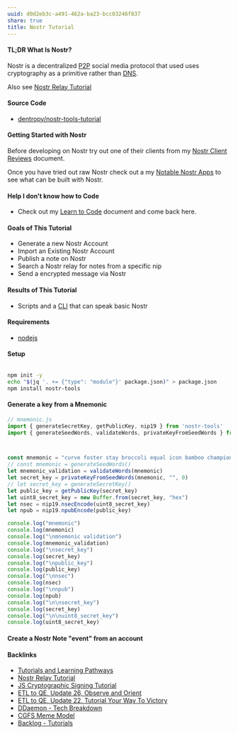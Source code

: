 ```yaml
---
uuid: d0d2eb3c-a491-462a-ba23-bcc03246f837
share: true
title: Nostr Tutorial
---
```

#### TL;DR What Is Nostr?

Nostr is a decentralized [P2P](../eb562da3-447f-489a-a715-3cfcca10e8ec) social media protocol that used uses cryptography as a primitive rather than [DNS](../6f2b1d6c-3b38-4e05-bf02-69af4d23f098).

Also see [Nostr Relay Tutorial](../c7866777-9a38-45b0-9cb6-2bf757879e17)

#### Source Code

* [dentropy/nostr-tools-tutorial](https://github.com/dentropy/nostr-tools-tutorial)
#### Getting Started with Nostr

Before developing on Nostr try out one of their clients from my [Nostr Client Reviews](../60856d0a-a8eb-49dd-ab2b-dd33d16ea527) document.

Once you have tried out raw Nostr check out a my [Notable Nostr Apps](../f5a7d558-219b-4d37-9e18-28f749488612) to see what can be built with Nostr.

#### Help I don't know how to Code

* Check out my [Learn to Code](../130694a5-2d87-49f7-bb8b-123bf5c320a4) document and come back here.

#### Goals of This Tutorial

* Generate a new Nostr Account
* Import an Existing Nostr Account
* Publish a note on Nostr
* Search a Nostr relay for notes from a specific nip
* Send a encrypted message via Nostr

#### Results of This Tutorial

* Scripts and a [CLI](../9b23ae27-ea5d-4cce-a7f5-f16a47705fdd) that can speak basic Nostr

#### Requirements

* [nodejs](../94377dc4-14fb-44cd-9892-4cf3cff78726)

#### Setup

``` bash

npm init -y
echo "$(jq '. += {"type": "module"}' package.json)" > package.json
npm install nostr-tools

```

#### Generate a key from a Mnemonic

``` js
// mnemonic.js
import { generateSecretKey, getPublicKey, nip19 } from 'nostr-tools'
import { generateSeedWords, validateWords, privateKeyFromSeedWords } from 'nostr-tools/nip06'



const mnemonic = "curve foster stay broccoli equal icon bamboo champion casino impact will damp";
// const mnemonic = generateSeedWords()
let mnemonic_validation = validateWords(mnemonic)
let secret_key = privateKeyFromSeedWords(mnemonic, "", 0)
// let secret_key = generateSecretKey()
let public_key = getPublicKey(secret_key)
let uint8_secret_key = new Buffer.from(secret_key, "hex")
let nsec = nip19.nsecEncode(uint8_secret_key)
let npub = nip19.npubEncode(public_key)

console.log("mnemonic")
console.log(mnemonic)
console.log("\nmnemonic validation")
console.log(mnemonic_validation)
console.log("\nsecret_key")
console.log(secret_key)
console.log("\npublic_key")
console.log(public_key)
console.log("\nnsec")
console.log(nsec)
console.log("\nnpub")
console.log(npub)
console.log("\n\nsecret_key")
console.log(secret_key)
console.log("\n\nuint8_secret_key")
console.log(uint8_secret_key)

```

#### Create a Nostr Note "event" from an account



#### Backlinks

* [Tutorials and Learning Pathways](/b554fe38-0be3-4e5e-a817-41077f5f6e69)
* [Nostr Relay Tutorial](/c7866777-9a38-45b0-9cb6-2bf757879e17)
* [JS Cryptographic Signing Tutorial](/be82e67e-13f4-4c86-b3ec-b32852c54e2b)
* [ETL to QE, Update 26, Observe and Orient](/a6694d76-0b96-4dd7-8f4a-8d213fef86f0)
* [ETL to QE, Update 22, Tutorial Your Way To Victory](/72b60152-c15c-4243-8329-67cd13e78ba6)
* [DDaemon - Tech Breakdown](/457c6a22-361f-4b4b-9867-809c7c6d0316)
* [CGFS Meme Model](/88bdf6a2-d788-4352-bb46-373a72542d71)
* [Backlog - Tutorials](/31f7e81a-967e-41f4-872e-91d1571df726)